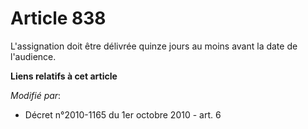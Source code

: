 # Article 838

L'assignation doit être délivrée quinze jours au moins avant la date de l'audience.

**Liens relatifs à cet article**

_Modifié par_:

  - Décret n°2010-1165 du 1er octobre 2010 - art. 6
